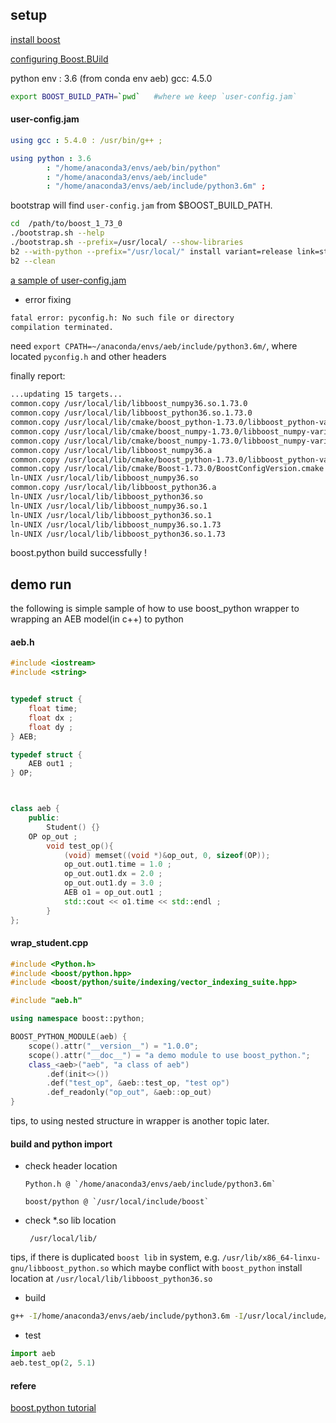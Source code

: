 
## setup

[install boost](https://www.boost.org/doc/libs/1_73_0/more/getting_started/unix-variants.html)

[configuring Boost.BUild](https://www.boost.org/doc/libs/1_72_0/libs/python/doc/html/building/configuring_boost_build.html)

python env :  3.6 (from conda env aeb) 
gcc:  4.5.0 

```sh
export BOOST_BUILD_PATH=`pwd`   #where we keep `user-config.jam`
```

#### user-config.jam

```yml
using gcc : 5.4.0 : /usr/bin/g++ ;

using python : 3.6
        : "/home/anaconda3/envs/aeb/bin/python"
        : "/home/anaconda3/envs/aeb/include"
        : "/home/anaconda3/envs/aeb/include/python3.6m" ; 
``` 

bootstrap will find `user-config.jam` from $BOOST_BUILD_PATH. 

```sh 
cd  /path/to/boost_1_73_0
./bootstrap.sh --help
./bootstrap.sh --prefix=/usr/local/ --show-libraries
b2 --with-python --prefix="/usr/local/" install variant=release link=static address-model=64 
b2 --clean
```

[a sample of user-config.jam](https://cloud.tencent.com/developer/article/1011767)

* error fixing 

```sh 
fatal error: pyconfig.h: No such file or directory
compilation terminated.
```

need `export CPATH=~/anaconda/envs/aeb/include/python3.6m/`,  where located `pyconfig.h` and other headers

finally report:

```sh
...updating 15 targets...
common.copy /usr/local/lib/libboost_numpy36.so.1.73.0
common.copy /usr/local/lib/libboost_python36.so.1.73.0
common.copy /usr/local/lib/cmake/boost_python-1.73.0/libboost_python-variant-shared-py3.6.cmake
common.copy /usr/local/lib/cmake/boost_numpy-1.73.0/libboost_numpy-variant-static-py3.6.cmake
common.copy /usr/local/lib/cmake/boost_numpy-1.73.0/libboost_numpy-variant-shared-py3.6.cmake
common.copy /usr/local/lib/libboost_numpy36.a
common.copy /usr/local/lib/cmake/boost_python-1.73.0/libboost_python-variant-static-py3.6.cmake
common.copy /usr/local/lib/cmake/Boost-1.73.0/BoostConfigVersion.cmake
ln-UNIX /usr/local/lib/libboost_numpy36.so
common.copy /usr/local/lib/libboost_python36.a
ln-UNIX /usr/local/lib/libboost_python36.so
ln-UNIX /usr/local/lib/libboost_numpy36.so.1
ln-UNIX /usr/local/lib/libboost_python36.so.1
ln-UNIX /usr/local/lib/libboost_numpy36.so.1.73
ln-UNIX /usr/local/lib/libboost_python36.so.1.73
``` 

boost.python build successfully !


## demo run

the following is simple sample of how to use boost_python wrapper to wrapping an AEB model(in c++) to python

####  aeb.h 

```c++
#include <iostream>
#include <string>


typedef struct {
	float time; 
	float dx ;
	float dy ;
} AEB;

typedef struct {
	AEB out1 ;
} OP;



class aeb {
    public:
        Student() {}
	OP op_out ;
        void test_op(){
            (void) memset((void *)&op_out, 0, sizeof(OP)); 
            op_out.out1.time = 1.0 ; 
            op_out.out1.dx = 2.0 ;
            op_out.out1.dy = 3.0 ; 
            AEB o1 = op_out.out1 ;
            std::cout << o1.time << std::endl ;
        }
};

```

#### wrap_student.cpp

```c++
#include <Python.h>
#include <boost/python.hpp>
#include <boost/python/suite/indexing/vector_indexing_suite.hpp>

#include "aeb.h"

using namespace boost::python;

BOOST_PYTHON_MODULE(aeb) {
    scope().attr("__version__") = "1.0.0";
    scope().attr("__doc__") = "a demo module to use boost_python.";
    class_<aeb>("aeb", "a class of aeb")
        .def(init<>())
        .def("test_op", &aeb::test_op, "test op")
        .def_readonly("op_out", &aeb::op_out)
}
``` 

tips, to using nested structure in wrapper is another topic later.

#### build and python import 

* check header location

      Python.h @ `/home/anaconda3/envs/aeb/include/python3.6m`

      boost/python @ `/usr/local/include/boost`

* check *.so lib location
     
       /usr/local/lib/


tips, if there is duplicated `boost lib` in system, e.g. `/usr/lib/x86_64-linxu-gnu/libboost_python.so` which maybe conflict with `boost_python` install location at `/usr/local/lib/libboost_python36.so`

* build 

```sh
g++ -I/home/anaconda3/envs/aeb/include/python3.6m -I/usr/local/include/boost -fPIC wrap_student.cpp -L/usr/local/lib/ -lboost_python36 -shared -o student.so
```

* test 

```python
import aeb
aeb.test_op(2, 5.1)      
```




#### refere

[boost.python tutorial](https://www.boost.org/doc/libs/1_66_0/libs/python/doc/html/tutorial/index.html)



